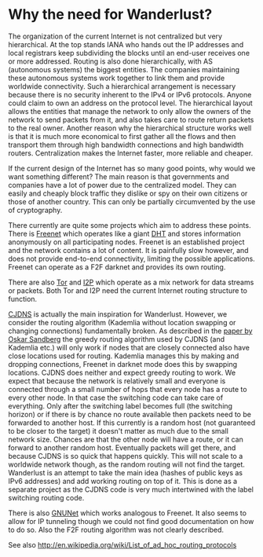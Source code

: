 # Why the need for Wanderlust?
The organization of the current Internet is not centralized but very hierarchical. At the top stands IANA who hands out the IP addresses and local registrars keep subdividing the blocks until an end-user receives one or more addressed. Routing is also done hierarchically, with AS (autonomous systems) the biggest entities. The companies maintaining these autonomous systems work together to link them and provide worldwide connectivity. Such a hierarchical arrangement is necessary because there is no security inherent to the IPv4 or IPv6 protocols. Anyone could claim to own an address on the protocol level. The hierarchical layout allows the entities that manage the network to only allow the owners of the network to send packets from it, and also takes care to route return packets to the real owner. Another reason why the hierarchical structure works well is that it is much more economical to first gather all the flows and then transport them through high bandwidth connections and high bandwidth routers. Centralization makes the Internet faster, more reliable and cheaper.

If the current design of the Internet has so many good points, why would we want something different? The main reason is that governments and companies have a lot of power due to the centralized model. They can easily and cheaply block traffic they dislike or spy on their own citizens or those of another country. This can only be partially circumvented by the use of cryptography.

There currently are quite some projects which aim to address these points. There is [Freenet][] which operates like a giant [DHT][] and stores information anonymously on all participating nodes. Freenet is an established project and the network contains a lot of content. It is painfully slow however, and does not provide end-to-end connectivity, limiting the possible applications. Freenet can operate as a F2F darknet and provides its own routing.

There are also [Tor][] and [I2P][] which operate as a mix network for data streams or packets. Both Tor and I2P need the current Internet routing structure to function.

[CJDNS][] is actually the main inspiration for Wanderlust. However, we consider the routing algorithm (Kademlia without location swapping or changing connections) fundamentally broken. As described in the [paper by Oskar Sandberg][distroute] the greedy routing algorithm used by CJDNS (and Kademlia etc.) will only work if nodes that are closely connected also have close locations used for routing. Kademlia manages this by making and dropping connections, Freenet in darknet mode does this by swapping locations. CJDNS does neither and expect greedy routing to work. We expect that because the network is relatively small and everyone is connected through a small number of hops that every node has a route to every other node. In that case the switching code can take care of everything. Only after the switching label becomes full (the switching horizon) or if there is by chance no route available then packets need to be forwarded to another host. If this currently is a random host (not guaranteed to be closer to the target) it doesn't matter as much due to the small network size. Chances are that the other node will have a route, or it can forward to another random host. Eventually packets will get there, and because CJDNS is so quick that happens quickly. This will not scale to a worldwide network though, as the random routing will not find the target. Wanderlust is an attempt to take the main idea (hashes of public keys as IPv6 addresses) and add working routing on top of it. This is done as a separate project as the CJDNS code is very much intertwined with the label switching routing code.

There is also [GNUNet][] which works analogous to Freenet. It also seems to allow for IP tunneling though we could not find good documentation on how to do so. Also the F2F routing algorithm was not clearly described.

See also http://en.wikipedia.org/wiki/List_of_ad_hoc_routing_protocols

[distroute]: http://freenetproject.org/papers/swroute.pdf "Distributed Routing in Small-World Networks - Oskar Sandberg"
[2]: http://freenetproject.org/papers/vilhelm_thesis.pdf "Vilhelm Verendel"
[freenet]: https://freenetproject.org/ "Freenet, the free network"
[dht]: http://en.wikipedia.org/wiki/Distributed_hash_table "Distributed hash table"
[tor]: https://www.torproject.org/ "Tor"
[i2p]: http://www.i2p2.de/ "I2P Anonymous Network"
[kademlia]: http://en.wikipedia.org/wiki/Kademlia "Kademlia"
[cjdns]: http://cjdns.info/ "CJDNS"
[gnunet]: https://gnunet.org/ "GNUNet"
